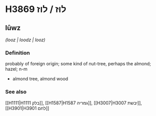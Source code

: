 # H3869 לוּז / לוז

## lûwz

_(looz | loodz | looz)_

### Definition

probably of foreign origin; some kind of nut-tree, perhaps the almond; hazel; n-m

- almond tree, almond wood

### See also

[[H1111|H1111 בלק]], [[H1587|H1587 גמריה]], [[H3007|H3007 יבשת]], [[H3901|H3901 לחם]]
